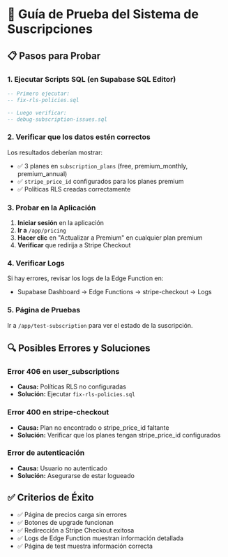 # 🧪 Guía de Prueba del Sistema de Suscripciones

## 📋 Pasos para Probar

### **1. Ejecutar Scripts SQL (en Supabase SQL Editor)**

```sql
-- Primero ejecutar:
-- fix-rls-policies.sql

-- Luego verificar:
-- debug-subscription-issues.sql
```

### **2. Verificar que los datos estén correctos**

Los resultados deberían mostrar:
- ✅ 3 planes en `subscription_plans` (free, premium_monthly, premium_annual)
- ✅ `stripe_price_id` configurados para los planes premium
- ✅ Políticas RLS creadas correctamente

### **3. Probar en la Aplicación**

1. **Iniciar sesión** en la aplicación
2. **Ir a** `/app/pricing`
3. **Hacer clic** en "Actualizar a Premium" en cualquier plan premium
4. **Verificar** que redirija a Stripe Checkout

### **4. Verificar Logs**

Si hay errores, revisar los logs de la Edge Function en:
- Supabase Dashboard → Edge Functions → stripe-checkout → Logs

### **5. Página de Pruebas**

Ir a `/app/test-subscription` para ver el estado de la suscripción.

## 🔍 Posibles Errores y Soluciones

### **Error 406 en user_subscriptions**
- **Causa:** Políticas RLS no configuradas
- **Solución:** Ejecutar `fix-rls-policies.sql`

### **Error 400 en stripe-checkout**
- **Causa:** Plan no encontrado o stripe_price_id faltante
- **Solución:** Verificar que los planes tengan stripe_price_id configurados

### **Error de autenticación**
- **Causa:** Usuario no autenticado
- **Solución:** Asegurarse de estar logueado

## ✅ Criterios de Éxito

- ✅ Página de precios carga sin errores
- ✅ Botones de upgrade funcionan
- ✅ Redirección a Stripe Checkout exitosa
- ✅ Logs de Edge Function muestran información detallada
- ✅ Página de test muestra información correcta 